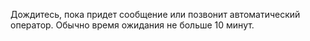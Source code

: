 Дождитесь, пока придет сообщение или позвонит автоматический оператор. Обычно время ожидания не больше 10 минут.